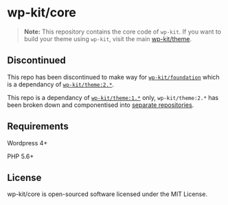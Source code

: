 # wp-kit/core

> **Note:** This repository contains the core code of ```wp-kit```. If you want to build your theme using ```wp-kit```, visit the main [wp-kit/theme](https://github.com/wp-kit/theme).

## Discontinued

This repo has been discontinued to make way for [```wp-kit/foundation```](https://github.com/wp-kit/foundation) which is a dependancy of [```wp-kit/theme:2.*```](https://github.com/wp-kit/theme).

This repo is a dependancy of [```wp-kit/theme:1.*```](https://github.com/wp-kit/theme/releases/tag/1.5.5) only, ```wp-kit/theme:2.*``` has been broken down and componentised into [separate repositories](https://github.com/wp-kit).

## Requirements

Wordpress 4+

PHP 5.6+

## License

wp-kit/core is open-sourced software licensed under the MIT License.
